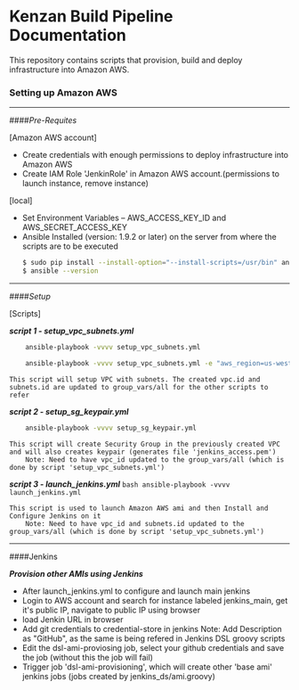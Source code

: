 # Kenzan Build Pipeline Documentation

This repository contains scripts that provision, build and deploy infrastructure into Amazon AWS.

### Setting up Amazon AWS

---

####*Pre-Requites*

[Amazon AWS account]
- Create credentials with enough permissions to deploy infrastructure into Amazon AWS
- Create IAM Role 'JenkinRole' in Amazon AWS account.(permissions to launch instance, remove instance)

[local]
- Set Environment Variables – AWS_ACCESS_KEY_ID and AWS_SECRET_ACCESS_KEY
- Ansible Installed (version: 1.9.2 or later) on the server from where the scripts are to be executed
    ```bash
    $ sudo pip install --install-option="--install-scripts=/usr/bin" ansible
    $ ansible --version
    ```
---

####*Setup*

[Scripts]

***script 1 - setup_vpc_subnets.yml***
```bash
    ansible-playbook -vvvv setup_vpc_subnets.yml
```
```bash
    ansible-playbook -vvvv setup_vpc_subnets.yml -e "aws_region=us-west-2" -e "az0=a" -e "az1=b"
```

	This script will setup VPC with subnets. The created vpc.id and subnets.id are updated to group_vars/all for the other scripts to refer


***script 2 - setup_sg_keypair.yml***
```bash
	ansible-playbook -vvvv setup_sg_keypair.yml
```

	This script will create Security Group in the previously created VPC and will also creates keypair (generates file 'jenkins_access.pem')
		Note: Need to have vpc_id updated to the group_vars/all (which is done by script 'setup_vpc_subnets.yml')


***script 3 - launch_jenkins.yml***
	```bash
	ansible-playbook -vvvv launch_jenkins.yml
	```
	
	This script is used to launch Amazon AWS ami and then Install and Configure Jenkins on it
		Note: Need to have vpc_id and subnets.id updated to the group_vars/all (which is done by script 'setup_vpc_subnets.yml')

---

####Jenkins

***Provision other AMIs using Jenkins***

- After launch_jenkins.yml to configure and launch main jenkins
- Login to AWS account and search for instance labeled jenkins_main, get it's public IP, navigate to public IP using browser
- load Jenkin URL in browser
- Add git credentials to credential-store in jenkins
	Note:  Add Description as "GitHub", as the same is being refered in Jenkins DSL groovy scripts
- Edit the dsl-ami-proviosing job, select your github credentials and save the job (without this the job will fail)
- Trigger job 'dsl-ami-provisioning', which will create other 'base ami' jenkins jobs (jobs created by jenkins_ds/ami.groovy)

